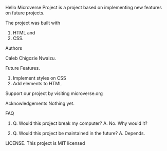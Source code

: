 Hello Microverse Project is a project based on implementing new features on future projects.

The project was built with


  1. HTML and
  2. CSS.


Authors

Caleb Chigozie Nwaizu.

Future Features.

1. Implement styles on CSS
2. Add elements to HTML

Support our project by visiting microverse.org

Acknowledgements
Nothing yet.

FAQ
1. Q. Would this project break my computer?
   A. No. Why would it?

2. Q. Would this project be maintained in the future?
   A. Depends.

LICENSE.
This project is MIT licensed
